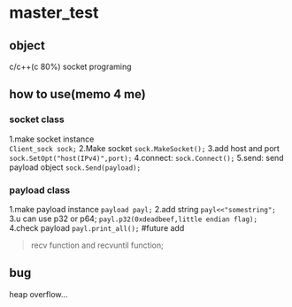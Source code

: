# master_test

## object
c/c++(c 80%) socket programing

## how to use(memo 4 me)
###  socket class
  1.make socket instance  
   ```Client_sock sock;```
  2.Make socket
   `sock.MakeSocket();`
  3.add host and port
   `sock.SetOpt("host(IPv4)",port);`
  4.connect:
   `sock.Connect();`
  5.send:
   send payload object
   `sock.Send(payload);`

###  payload class
  1.make payload instance
   `payload payl;`
  2.add string 
   `payl<<"somestring";`
  3.u can use p32 or p64;
   `payl.p32(0xdeadbeef,little endian flag);`
  4.check payload
   `payl.print_all();`
#future add
  > recv function and recvuntil function;
  > 
  
 
## bug 
heap overflow...

